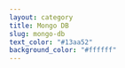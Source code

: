 ```yaml
---
layout: category
title: Mongo DB
slug: mongo-db
text_color: "#13aa52"
background_color: "#ffffff"
---
```

